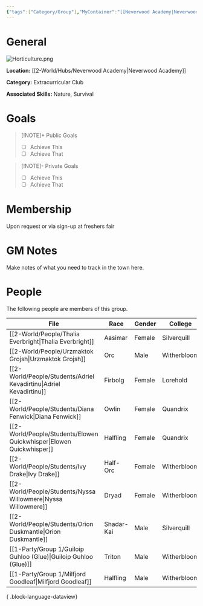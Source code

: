 ```yaml
---
{"tags":["Category/Group"],"MyContainer":"[[Neverwood Academy|Neverwood Academy]]","MyCategory":"Extracurricular Club","image":"Horticulture.png","obsidianUIMode":"preview","leaders":null,"staff":null,"members":null,"initiates":null,"primary_contact":null,"Skill1":"Nature","Skill2":"Survival","dg-publish":true,"dg-path":"World/Groups/Extracurricular Club/Fantastical Horticulture Club.md","permalink":"/world/groups/extracurricular-club/fantastical-horticulture-club/","dgPassFrontmatter":true,"updated":"2025-09-29T12:39:34.000+01:00"}
---
```



# General

![Horticulture.png](/img/user/z_Assets/Extracurriculars/Horticulture.png)

**Location:** [[2-World/Hubs/Neverwood Academy\|Neverwood Academy]]

**Category:** Extracurricular Club

**Associated Skills:** Nature, Survival
# Goals

> [!NOTE]+ Public Goals
> - [ ] Achieve This
> - [ ] Achieve That

> [!NOTE]- Private Goals
> - [ ] Achieve This
> - [ ] Achieve That

# Membership
Upon request or via sign-up at freshers fair

# GM Notes

Make notes of what you need to track in the town here. 


# People

The following people are members of this group.  

| File                                                                    | Race       | Gender | College     |
| ----------------------------------------------------------------------- | ---------- | ------ | ----------- |
| [[2-World/People/Thalia Everbright\|Thalia Everbright]]              | Aasimar    | Female | Silverquill |
| [[2-World/People/Urzmaktok Grojsh\|Urzmaktok Grojsh]]                | Orc        | Male   | Witherbloom |
| [[2-World/People/Students/Adriel Kevadirtinu\|Adriel Kevadirtinu]]   | Firbolg    | Female | Lorehold    |
| [[2-World/People/Students/Diana Fenwick\|Diana Fenwick]]             | Owlin      | Female | Quandrix    |
| [[2-World/People/Students/Elowen Quickwhisper\|Elowen Quickwhisper]] | Halfling   | Female | Quandrix    |
| [[2-World/People/Students/Ivy Drake\|Ivy Drake]]                     | Half-Orc   | Female | Witherbloom |
| [[2-World/People/Students/Nyssa Willowmere\|Nyssa Willowmere]]       | Dryad      | Female | Witherbloom |
| [[2-World/People/Students/Orion Duskmantle\|Orion Duskmantle]]       | Shadar-Kai | Male   | Silverquill |
| [[1-Party/Group 1/Guiloip Guhloo (Glue)\|Guiloip Guhloo (Glue)]]     | Triton     | Male   | Witherbloom |
| [[1-Party/Group 1/Milfjord Goodleaf\|Milfjord Goodleaf]]             | Halfling   | Male   | Witherbloom |

{ .block-language-dataview}
